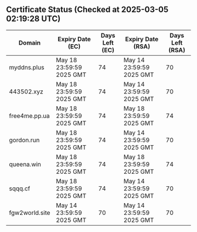 ## Certificate Status (Checked at 2025-03-05 02:19:28 UTC)
| Domain | Expiry Date (EC) | Days Left (EC) | Expiry Date (RSA) | Days Left (RSA) |
|--------|-------------------|----------------|--------------------|--------------------|
| myddns.plus | May 18 23:59:59 2025 GMT | 74 | May 14 23:59:59 2025 GMT | 70 |
| 443502.xyz | May 18 23:59:59 2025 GMT | 74 | May 14 23:59:59 2025 GMT | 70 |
| free4me.pp.ua | May 18 23:59:59 2025 GMT | 74 | May 18 23:59:59 2025 GMT | 74 |
| gordon.run | May 18 23:59:59 2025 GMT | 74 | May 14 23:59:59 2025 GMT | 70 |
| queena.win | May 18 23:59:59 2025 GMT | 74 | May 18 23:59:59 2025 GMT | 74 |
| sqqq.cf | May 18 23:59:59 2025 GMT | 74 | May 14 23:59:59 2025 GMT | 70 |
| fgw2world.site | May 14 23:59:59 2025 GMT | 70 | May 14 23:59:59 2025 GMT | 70 |
